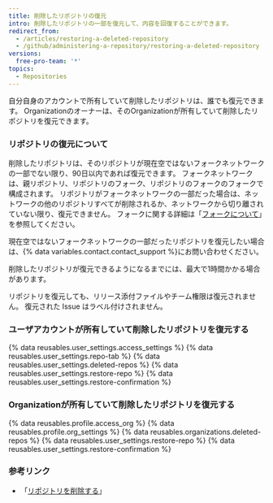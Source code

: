 ```yaml
---
title: 削除したリポジトリの復元
intro: 削除したリポジトリの一部を復元して、内容を回復することができます。
redirect_from:
  - /articles/restoring-a-deleted-repository
  - /github/administering-a-repository/restoring-a-deleted-repository
versions:
  free-pro-team: '*'
topics:
  - Repositories
---
```


自分自身のアカウントで所有していて削除したリポジトリは、誰でも復元できます。 Organizationのオーナーは、そのOrganizationが所有していて削除したリポジトリを復元できます。

### リポジトリの復元について

削除したリポジトリは、そのリポジトリが現在空ではないフォークネットワークの一部でない限り、90日以内であれば復元できます。 フォークネットワークは、親リポジトリ、リポジトリのフォーク、リポジトリのフォークのフォークで構成されます。 リポジトリがフォークネットワークの一部だった場合は、ネットワークの他のリポジトリすべてが削除されるか、ネットワークから切り離されていない限り、復元できません。 フォークに関する詳細は「[フォークについて](/articles/about-forks)」を参照してください。

現在空ではないフォークネットワークの一部だったリポジトリを復元したい場合は、{% data variables.contact.contact_support %}にお問い合わせください。

削除したリポジトリが復元できるようになるまでには、最大で1時間かかる場合があります。

リポジトリを復元しても、リリース添付ファイルやチーム権限は復元されません。 復元された Issue はラベル付けされません。

### ユーザアカウントが所有していて削除したリポジトリを復元する

{% data reusables.user_settings.access_settings %}
{% data reusables.user_settings.repo-tab %}
{% data reusables.user_settings.deleted-repos %}
{% data reusables.user_settings.restore-repo %}
{% data reusables.user_settings.restore-confirmation %}

### Organizationが所有していて削除したリポジトリを復元する


{% data reusables.profile.access_org %}
{% data reusables.profile.org_settings %}
{% data reusables.organizations.deleted-repos %}
{% data reusables.user_settings.restore-repo %}
{% data reusables.user_settings.restore-confirmation %}

### 参考リンク

- 「[リポジトリを削除する](/articles/deleting-a-repository)」
